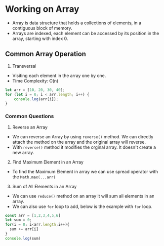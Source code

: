 # Working on Array
- Array is data structure that holds a collections of elements, in a contiguous block of memory.
- Arrays are indexed, each element can be accessed by its position in the array, starting with index 0.

## Common Array Operation
1. Transversal
 - Visiting each element in the array one by one.
 - Time Complexity: O(n)

```javascript
let arr = [10, 20, 30, 40];
for (let i = 0; i < arr.length; i++) {
    console.log(arr[i]);
}
```
### Common Questions 
1. Reverse an Array
- We can reverse an Array by using `reverse()` method. We can directly attach the method on the array and the original array will reverse.
- With `reverse()` method it modifies the orginal array. It doesn't create a new array.

2. Find Maximum Element in an Array
- To find the Maximum Element in array we can use spread operator with the `Math.max(...arr)`

3. Sum of All Elements in an Array
- We can use `reduce()` method on an array it will sum all elements in an array.
- We can also use `for` loop to add, below is the example with `for` loop.

```javascript
const arr = [1,2,3,4,5,6]
let sum = 0;
for(i = 0; i<arr.length;i++){
  sum += arr[i]
}
console.log(sum)
```
